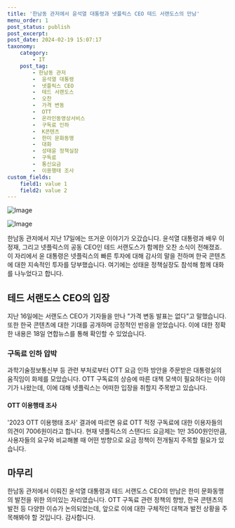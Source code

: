 ```yaml
---
title: '한남동 관저에서 윤석열 대통령과 넷플릭스 CEO 테드 서랜도스의 만남'
menu_order: 1
post_status: publish
post_excerpt: 
post_date: 2024-02-19 15:07:17
taxonomy:
    category:
        - IT
    post_tag:
        - 한남동 관저
        -  윤석열 대통령
        -  넷플릭스 CEO
        -  테드 서랜도스
        -  오찬
        -  가격 변동
        -  OTT
        -  온라인동영상서비스
        -  구독료 인하
        -  K콘텐츠
        -  한미 문화동맹
        -  대화
        -  성태윤 정책실장
        -  구독료
        -  통신요금
        -  이용행태 조사
custom_fields:
    field1: value 1
    field2: value 2
---
```


![Image](https://imgnews.pstatic.net/image/006/2024/02/18/0000122411_001_20240218173301008.jpg?type=w647)

![Image](https://imgnews.pstatic.net/image/006/2024/02/18/0000122411_002_20240218173301146.jpg?type=w647)

한남동 관저에서 지난 17일에는 뜨거운 이야기가 오갔습니다. 윤석열 대통령과 배우 이정재, 그리고 넷플릭스의 공동 CEO인 테드 서랜도스가 함께한 오찬 소식이 전해졌죠. 이 자리에서 윤 대통령은 넷플릭스의 빠른 투자에 대해 감사의 말을 전하며 한국 콘텐츠에 대한 지속적인 투자를 당부했습니다. 여기에는 성태윤 정책실장도 참석해 함께 대화를 나누었다고 합니다.
## 테드 서랜도스 CEO의 입장
지난 16일에는 서랜도스 CEO가 기자들을 만나 "가격 변동 발표는 없다"고 말했습니다. 또한 한국 콘텐츠에 대한 기대를 공개하며 긍정적인 반응을 얻었습니다. 이에 대한 정확한 내용은 18일 연합뉴스를 통해 확인할 수 있었습니다.
### 구독료 인하 압박
과학기술정보통신부 등 관련 부처로부터 OTT 요금 인하 방안을 주문받은 대통령실의 움직임이 화제를 모았습니다. OTT 구독료의 상승에 따른 대책 모색이 필요하다는 이야기가 나왔는데, 이에 대해 넷플릭스는 어떠한 입장을 취할지 주목받고 있습니다.
#### OTT 이용행태 조사
'2023 OTT 이용행태 조사' 결과에 따르면 유료 OTT 적정 구독료에 대한 이용자들의 의견이 7006원이라고 합니다. 현재 넷플릭스의 스탠다드 요금제는 1만 3500원인만큼, 사용자들의 요구와 비교해볼 때 어떤 방향으로 요금 정책이 전개될지 주목할 필요가 있습니다.
## 마무리
한남동 관저에서 이뤄진 윤석열 대통령과 테드 서랜도스 CEO의 만남은 한미 문화동맹의 발전을 위한 의미있는 자리였습니다. OTT 구독료 관련 정책의 향방, 한국 콘텐츠의 발전 등 다양한 이슈가 논의되었는데, 앞으로 이에 대한 구체적인 대책과 발전 상황을 주목해봐야 할 것입니다. 감사합니다.

